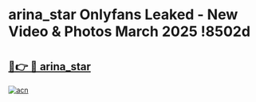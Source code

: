 # arina_star Onlyfans Leaked - New Video & Photos March 2025 !8502d

# <h2><a href="https://ef5cen.iuczelnia.edu.pl?title=arina_star&ref=8502d">🔗👉 🔴 arina_star</a></h2>

[![acn](https://github.com/user-attachments/assets/0f9c940e-d8b0-45ae-aac7-cd30a18b3e1c)](https://ef5cen.iuczelnia.edu.pl?title=arina_star&ref=8502d)


